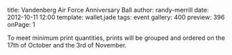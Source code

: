 title: Vandenberg Air Force Anniversary Ball
author: randy-merrill
date: 2012-10-11 12:00
template: wallet.jade
tags: event
gallery: 400
preview: 396
onPage: 1

To meet minimum print quantities, prints will be grouped and ordered on the 17th of October and the 3rd of November.
